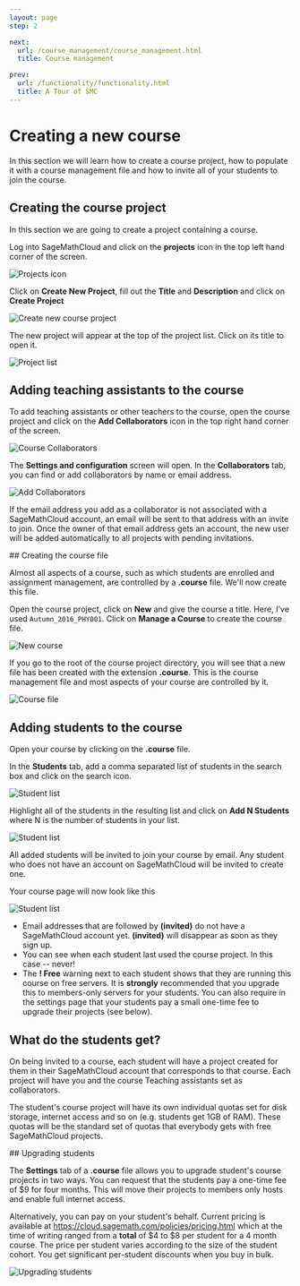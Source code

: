 ```yaml
---
layout: page
step: 2

next:
  url: /course_management/course_management.html
  title: Course management

prev:
  url: /functionality/functionality.html
  title: A Tour of SMC
---
```

# Creating a new course

In this section we will learn how to create a course project, how to populate it with a course management file and how to invite all of your students to join the course.

## Creating the course project

In this section we are going to create a project containing a course.

Log into SageMathCloud and click on the **projects** icon in the top left hand corner of the screen.

![Projects icon](./assets/projects.png)

Click on **Create New Project**, fill out the **Title** and **Description** and click on **Create Project**

![Create new course project](./assets/create_new_course_project.png )

The new project will appear at the top of the project list. Click on its  title to open it.

![Project list](assets/course_list.png)

## Adding teaching assistants to the course

To add teaching assistants or other teachers to the course, open the course project and click on the **Add Collaborators** icon in the top right hand corner of the screen.

![Course Collaborators](assets/course_collaborators.png)

The **Settings and configuration** screen will open. In the **Collaborators** tab, you can find or add collaborators by name or email address.

![Add Collaborators](assets/collaborators.png)

If the email address you add as a collaborator is not associated with a SageMathCloud account, an email will be sent to that address with an invite to join.
Once the owner of that email address gets an account, the new user will be added automatically to all projects with pending invitations.

## Creating the course file

Almost all aspects of a course, such as which students are enrolled and assignment management, are controlled by a **.course** file. We'll now create this file.

Open the course project, click on **New** and give the course a title. Here, I've used `Autumn_2016_PHY001`. Click on **Manage a Course** to create the course file.

![New course](./assets/new_managecourse.png)

If you go to the root of the course project directory, you will see that a new file has been created with the extension **.course**. This is the course management file and most aspects of your course are controlled by it.

![Course file](assets/course_file.png)

## Adding students to the course

Open your course by clicking on the **.course** file.

In the **Students** tab, add a comma separated list of students in the search box and click on the search icon.

![Student list](./assets/student_list.png)

Highlight all of the students in the resulting list and click on **Add N Students** where N is the number of students in your list.

![Student list](./assets/student_list2.png)

All added students will be invited to join your course by email. Any student who does not have an account on SageMathCloud will be invited to create one.

Your course page will now look like this

![Student list](./assets/student_list3.png)

* Email addresses that are followed by **(invited)** do not have a SageMathCloud account yet. **(invited)** will disappear as soon as they sign up.
* You can see when each student last used the course project. In this case -- never!
* The **! Free** warning next to each student shows that they are running this course on free servers. It is **strongly** recommended that you upgrade this to members-only servers for your students.  You can also require in the settings page that your students pay a small one-time fee to upgrade their projects (see below).

## What do the students get?

On being invited to a course, each student will have a project created for them in their SageMathCloud account that corresponds to that course. Each project will have you and the course Teaching assistants set as collaborators.

The student's course project will have its own individual quotas set for disk storage, internet access and so on (e.g. students get 1GB of RAM). These quotas will be the standard set of quotas that everybody gets with free SageMathCloud projects.

## Upgrading students

The **Settings** tab of a **.course** file allows you to upgrade student's course projects in two ways.
You can request that the students pay a one-time fee of $9 for four months.
This will move their projects to members only hosts and enable full internet access.

Alternatively, you can pay on your student's behalf.
Current pricing is available at https://cloud.sagemath.com/policies/pricing.html which at the time of writing ranged from a **total** of $4 to $8 per student for a 4 month course.
The price per student varies according to the size of the student cohort. You get significant per-student discounts when you buy in bulk.

![Upgrading students](./assets/upgrading_students.png)
